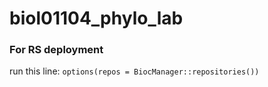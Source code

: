 # biol01104_phylo_lab

### For RS deployment
 run this line: `options(repos = BiocManager::repositories())`

